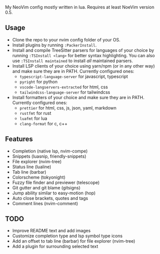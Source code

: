 My NeoVim config mostly written in lua. Requires at least NoeVim version 0.5.

## Usage
- Clone the repo to your nvim config folder of your OS.
- Install plugins by running `:PackerInstall`.
- Install and compile TreeSitter parsers for languages of your choice by running `:TSInstall <lang>` for better syntax highlighting. You can also use `:TSInstall maintained` to install *all* maintained parsers.
- Install LSP clients of your choice using yarn/npm (or in any other way) and make sure they are in PATH. Currently configured ones:
  - `typescript-language-server` for javascript, typescript
  - `pyright` for python
  - `vscode-langservers-extracted` for html, css
  - `tailwindcss-language-server` for tailwindcss
- Install formatters of your choice and make sure they are in PATH. Currently configured ones:
  - `prettier` for html, css, js, json, yaml, markdown
  - `rustfmt` for rust
  - `luafmt` for lua
  - `clang-format` for c, c++

## Features
- Completion (native lsp, nvim-compe)
- Snippets (luasnip, friendly-snippets)
- File explorer (nvim-tree)
- Status line (lualine)
- Tab line (barbar)
- Colorscheme (tokyonight)
- Fuzzy file finder and previewer (telescope)
- Git gutter and git blame (gitsigns)
- Jump ability similar to easy-motion (hop)
- Auto close brackets, quotes and tags
- Comment lines (nvim-comment)

## TODO
- Improve README text and add images
- Customize completion type and lsp symbol type icons
- Add an offset to tab line (barbar) for file explorer (nvim-tree)
- Add a plugin for surrounding selected text

